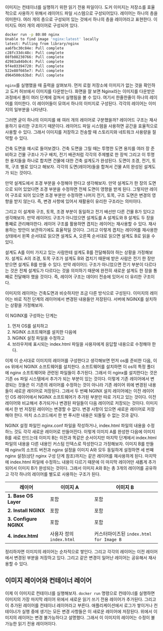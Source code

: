 이미지는 컨테이너를 실행하기 위한 읽기 전용 파일이다. 도커 이미지는 저장소를 효율적으로 사용하기 위해서 레이어드 파일 시스템으로 구성되어있다. 레이어는 하나의 층을 의미한다. 여러 개의 층으로 구성되어 있는 것에서 하나의 층을 레이어라고 표현한다. 이미지도 여러 개의 레이어로 구성되어 있다. 

```zsh
docker run -p 80:80 nginx
Unable to find image 'nginx:latest' locally
latest: Pulling from library/nginx
aa6fbc30c84e: Pull complete
c28fc33dc48c: Pull complete
08fb08230766: Pull complete
d2983a84b0c4: Pull complete
9f4e03394720: Pull complete
522e88f665e7: Pull complete
d964500c63bd: Pull complete
```

`nginx`를 실행했을 때 출력을 살펴보자. 먼저  로컬 저장소에 이미지가 없는 것을 확인하고 도커 허브에서 이미지를 다운받는다. 화면을 잘 보면 Nginx라는 이미지를 다운받은 과정에서 풀이 여러 단계에 걸쳐서 실행됨을 볼 수 있다. 여기서 한줄한줄이 하나의 레이어를 의미한다. 이 레이어들이 모여서 하나의 이미지로 구성된다. 각각의 레이어는 이미지의 일부분을 나타낸다. 

그러면 굳이 하나의 이미지를 왜 여러 개의 레이어로 구분했을까? 레이어드 구조는 재사용하기 유리한 구조이기 때문이다. 레이어드 파일 시스템을 사용하면 공간을 효율적으로 사용할 수 있다. 그래서 이미지를 저장하고 전송할 때 스토리지와 네트워크 사용량을 절약할 수 있다. 

건축 도면을 예시로 들어보겠다. 건축 도면을 그릴 때는 투명한 도면 용지를 여러 장 준비하고 건물 구조나 가구 배치, 전기 배관처럼 각각의 주제별로 한 장씩 그리고 이 투명한 용지들을 하나로 합치면 건물에 대한 건축 설계도가 완성된다. 도면이 조경, 전기, 토목, 구조 별로 있다고 해보자. 각각의 도면(레이어)들을 합쳐서 건물 A의 완성된 설계도가 되는 것이다.

만약 설계도에서 조경 부분을 수정해야 한다고 생각해보자. 만약 설계도가 한 장의 도면으로 되어 있었다면 조경 부분을 수정하면 전체 도면이 영향을 받게 된다. 그렇지만 레이어 구조로 되어 있으면 조경 부분만 수정하면 나머지 전기, 토목, 구조 도면은 변경의 영향을 받지 않는다. 즉, 변경 사항에 있어서 재활용이 유리한 구조라는 의미이다. 

그리고 이 설계와 구조, 토목, 조경 부분이 동일하고 전기 배선만 다른 건물 B가 있다고 생각해보자. 만약 레이어드 구조가 아니었으면 설계도를 A 설계도와 B 설계도 두 장을 통째로 관리해야한다. 레이어 구조를 활용하면 겹치는 레이어는 재사용할 수 있다. 재사용하는 방안이 보관하기에도 효율적일 것이다. 그리고 이렇게 겹치는 레이어를 재사용한 상태에서 왼쪽 순서대로 읽으면 설계도 A, 오른쪽 순서대로 읽으면 설계도 B로 읽을 수 있다. 

설계도 A를 이미 가지고 있는 사람한테 설계도 B를 전달해줘야 하는 상황을 가정해보자. 설계도 A의 조경, 토목 구조가 설계도 B와 겹치기 때문에 받은 사람은 전기 한 장만 받으면 설계도 B를 만들 수 있다. 만약 레이어드 구조가 아니었으면 전기 부분이 다르다는 것은 전체 설계도가 다르다는 것을 의미하기 때문에 완전히 새로운 설계도 한 장을 통째로 전달해야 했을 것이다. 즉, 레이어 구조는 데이터 전송에 있어서 더 유리한 구조이다. 

이미지의 레이어는 건축도면과 비슷하지만 조금 다른 방식으로 구성된다. 이미지의 레이어는 바로 직전 단계의 레이어에서 변경된 내용들만 저장된다. 서버에 NGINX를 설치하는 상황을 가정해보자. 

이 NGINX를 구성하는 단계는 
1. 먼저 OS를 설치하고
2. NGINX 소프트웨어를 설치한 다음에
3. NGINX 설정 파일을 수정하고
4. 브라우저에 표시되는 index.html 파일을 사용자에게 응답할 내용으로 수정해야 한다.

이제 이 순서대로 이미지의 레이어를 구성한다고 생각해보면 먼저 os를 준비한 다음, 이 os 위에서 NGINX 소프트웨어를 설치한다. 소프트웨어를 설치하면 이 os의 특정 폴더에 nginx 소프트웨어와 관련된 파일들이 추가된다. 그래서 이 nginx를 설치한다는 것은 기존 os 파일 시스템에서 추가가 되는 부분이 있는 것이다. 이렇게 기존 레이어에서 변경되는 것들은 이 기존의 레이어를 수정하는 것이 아니라 기존 레이어 위에 변경된 내용들이 새로운 레이어로 저장된다. 그래서 두 번째 NGINX 설치 레이어에는 이전 레이어인 OS 레이어에서 NGINX 소프트웨어가 추가된 부분만 따로 가지고 있는 것이다. 이전 레이어와 비교해서 추가되거나 변경된 파일들이 다음 레이어로 저장되는 것이다. 이미지에서 한 번 저장된 레이어는 변경할 수 없다. 변경 사항이 있으면 새로운 레이어로 저장해야 한다. 마치 소스코드에서 한 번 푸시한 내용은 되돌릴 수 없는 것과 같다. 

NGINX 설정 파일인 nginx.conf 파일을 작성하거나, index.html 파일의 내용을 수정하느 것도 각각 새로운 레이어로 만들어진다. 이렇게 이미지 A를 완성한 다음에 이미지 B를 새로 만드는데 이미지 B는 이전과 똑같은 순서이지만 마지막 단계에서 index.html 파일의 내용을 다른 내용인 커스텀 인덱스로 작성한다고 가정해보자. 이미지 B를 만들 때 nginx의 소프트 버전과 nginx 설정을 이미지 A와 모두 동일하게 설정하면 세 번째 nginx 설정(상단 nginx 구성 단계 참조)까지는 같은 레이어를 재사용하게 된다. 마지막에 index.html 파일에 수정하느 내용이 다르기 때문에 이 마지막 레이어만 새롭게 추가되어서 이미지 B가 완성되는 것이다. 그래서 이미지 A와 B는 총 3개의 레이어를 공유하고 각각 하나의 레이어를 별도로 사용하는 구조가 된다.

| 레이어 | 이미지 A | 이미지 B | 
|---|---|---| 
| **1. Base OS Layer** | 포함 | 포함 | 
| **2. Install NGINX** | 포함 | 포함 | 
| **3. Configure NGINX** | 포함 | 포함 | 
| **4. index.html** | 사용자 정의 `index.html` | 커스터마이즈된 `index.html for Image B` |

정리하자면 이미지의 레이어는 순차적으로 쌓인다. 그리고 각각의 레이어는 이전 레이어에서 변경된 부분을 저장하고 있다. 그리고 같은 변경이 일어난 레이어는 공유해서 재사용할 수 있다. 

## 이미지 레이어와 컨테이너 레이어
이제 이 이미지로 컨테이너를 실행해보자. `docker run` 명령으로 컨테이너를 실행하면 이미지의 가장 마지막 레이어 위에서 새로운 읽기 쓰기 전용 레이어가 추가된다. 그리고 이 추가된 레이어를 컨테이너 레이어라고 부른다. 애플리케이션에서 로그가 쌓이거나 컨테이너가 실행 중에 생기는 모든 변경 사항들은 이 새로운 레이어에 저장된다. 위에서 이미지의 레이어는 변경 불가능하다고 설명했다. 그래서 이 이미지의 레이어는 수정이 불가능한 읽기 전용 레이어이다. 